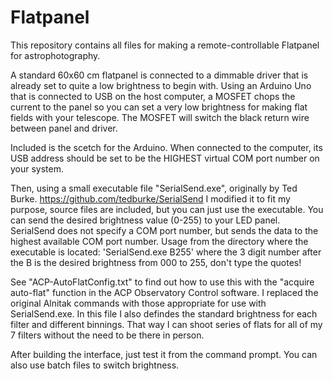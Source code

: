 # Flatpanel

This repository contains all files for making a remote-controllable Flatpanel for astrophotography.

A standard 60x60 cm flatpanel is connected to a dimmable driver that is already set to quite a low brightness to begin with.
Using an Arduino Uno that is connected to USB on the host computer, a MOSFET chops the current to the panel so you can set a very low brightness for making flat fields with your telescope. The MOSFET will switch the black return wire between panel and driver.

Included is the scetch for the Arduino.
When connected to the computer, its USB address should be set to be the HIGHEST virtual COM port number on your system.

Then, using a small executable file "SerialSend.exe", originally by Ted Burke. https://github.com/tedburke/SerialSend
I modified it to fit my purpose, source files are included, but you can just use the executable.
You can send the desired brightness value (0-255) to your LED panel. SerialSend does not specify a COM port number, but sends the data to the highest available COM port number.
Usage from the directory where the executable is located: 'SerialSend.exe B255' where the 3 digit number after the B is the desired brightness from 000 to 255, don't type the quotes!

See "ACP-AutoFlatConfig.txt" to find out how to use this with the "acquire auto-flat" function in the ACP Observatory Control software. 
I replaced the original Alnitak commands with those appropriate for use with SerialSend.exe. In this file I also defindes the standard brightness for each filter and different binnings.
That way I can shoot series of flats for all of my 7 filters without the need to be there in person.

After building the interface, just test it from the command prompt. You can also use batch files to switch brightness.
